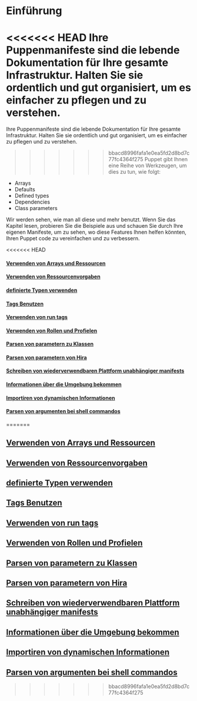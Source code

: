 # Einführung

<<<<<<< HEAD
Ihre Puppenmanifeste sind die lebende Dokumentation für Ihre gesamte Infrastruktur. 
Halten Sie sie ordentlich und gut organisiert, um es einfacher zu pflegen und zu verstehen. 
=======
Ihre Puppenmanifeste sind die lebende Dokumentation für Ihre gesamte Infrastruktur.
Halten Sie sie ordentlich und gut organisiert, um es einfacher zu pflegen und zu verstehen.
>>>>>>> bbacd8996fafa1e0ea5fd2d8bd7c77fc4364f275
Puppet gibt Ihnen eine Reihe von Werkzeugen, um dies zu tun, wie folgt:

* Arrays
* Defaults
* Defined types
* Dependencies
* Class parameters

Wir werden sehen, wie man all diese und mehr benutzt. Wenn Sie das Kapitel lesen, probieren Sie die Beispiele aus und schauen Sie durch Ihre eigenen Manifeste, um zu sehen, wo diese Features Ihnen helfen könnten, Ihren Puppet code zu vereinfachen und zu verbessern.

<<<<<<< HEAD
#### [Verwenden von Arrays und Ressourcen](../puppet-fort-manifests-arrays-ressourcen)
#### [Verwenden von Ressourcenvorgaben](../puppet-fort-verwenden-ressourcenvorgaben)
#### [definierte Typen verwenden](../puppet-fort-definierte-typen)
#### [Tags Benutzen](../puppet-fort-tags)
#### [Verwenden von run tags](../puppet-fort-run-tags)
#### [Verwenden von Rollen und Profielen](../puppet-fort-rollen-profile)
#### [Parsen von parametern zu Klassen](../puppet-fort-parsen-parameter-klassen)
#### [Parsen von parametern von Hira](../puppet-fort-parsen-parameter-hira)
#### [Schreiben von wiederverwendbaren Plattform unabhängiger manifests](../puppet-fort-reuable-manifests)
#### [Informationen über die Umgebung bekommen](../puppet-fort-umgebung)
#### [Importiren von dynamischen Informationen](../puppet-fort-import-dyn-infos)
#### [Parsen von argumenten bei shell commandos](../puppet-fort-parsen-arg-shell)
=======
## [Verwenden von Arrays und Ressourcen](../puppet-fort-manifests-arrays-ressourcen)

## [Verwenden von Ressourcenvorgaben](../puppet-fort-verwenden-ressourcenvorgaben)

## [definierte Typen verwenden](../puppet-fort-definierte-typen)

## [Tags Benutzen](../puppet-fort-tags)

## [Verwenden von run tags](../puppet-fort-run-tags)

## [Verwenden von Rollen und Profielen](../puppet-fort-rollen-profile)

## [Parsen von parametern zu Klassen](../puppet-fort-parsen-parameter-klassen)

## [Parsen von parametern von Hira](../puppet-fort-parsen-parameter-hira)

## [Schreiben von wiederverwendbaren Plattform unabhängiger manifests](../puppet-fort-reuable-manifests)

## [Informationen über die Umgebung bekommen](../puppet-fort-umgebung)

## [Importiren von dynamischen Informationen](../puppet-fort-import-dyn-infos)

## [Parsen von argumenten bei shell commandos](../puppet-fort-parsen-arg-shell)
>>>>>>> bbacd8996fafa1e0ea5fd2d8bd7c77fc4364f275
